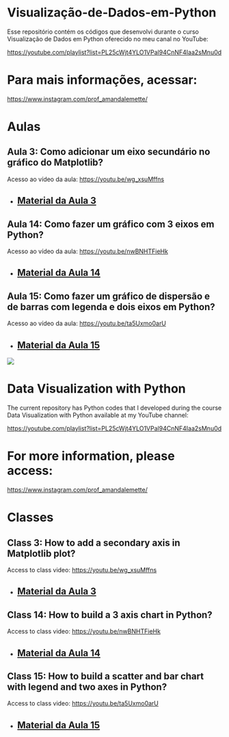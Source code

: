 # Visualização-de-Dados-em-Python 

Esse repositório contém os códigos que desenvolvi durante o curso Visualização de Dados em Python oferecido no meu canal no YouTube:

https://youtube.com/playlist?list=PL25cWjt4YLO1VPal94CnNF4Iaa2sMnu0d

# Para mais informações, acessar: 

https://www.instagram.com/prof_amandalemette/

# Aulas

## Aula 3: Como adicionar um eixo secundário no gráfico do Matplotlib?

Acesso ao vídeo da aula: https://youtu.be/wg_xsuMffns

- <h2 id="aula03"><a href="https://github.com/amandalemette/Visualizacao-de-Dados-em-Python/tree/main/Aula03">Material da Aula 3</a></h2>

## Aula 14: Como fazer um gráfico com 3 eixos em Python? 

Acesso ao vídeo da aula: https://youtu.be/nwBNHTFieHk

- <h2 id="aula14"><a href="https://github.com/amandalemette/Visualizacao-de-Dados-em-Python/tree/main/Aula14">Material da Aula 14</a></h2>

## Aula 15: Como fazer um gráfico de dispersão e de barras com legenda e dois eixos em Python?

Acesso ao vídeo da aula: https://youtu.be/ta5Uxmo0arU

- <h2 id="aula15"><a href="https://github.com/amandalemette/Visualizacao-de-Dados-em-Python/tree/main/Aula15">Material da Aula 15</a></h2>

<img src="https://github.com/amandalemette/Visualizacao-de-Dados-em-Python/blob/7c83b4d06b89c1452475d6f08c432a224e156673/Images/section_divider1.png?raw=true"/>

# Data Visualization with Python 

The current repository has Python codes that I developed during the course Data Visualization with Python available at my YouTube channel:

https://youtube.com/playlist?list=PL25cWjt4YLO1VPal94CnNF4Iaa2sMnu0d

# For more information, please access:  

https://www.instagram.com/prof_amandalemette/

# Classes

## Class 3: How to add a secondary axis in Matplotlib plot?

Access to class video: https://youtu.be/wg_xsuMffns

- <h2 id="aula03"><a href="https://github.com/amandalemette/Visualizacao-de-Dados-em-Python/tree/main/Aula03">Material da Aula 3</a></h2>

## Class 14: How to build a 3 axis chart in Python?

Access to class video: https://youtu.be/nwBNHTFieHk

- <h2 id="aula14"><a href="https://github.com/amandalemette/Visualizacao-de-Dados-em-Python/tree/main/Aula14">Material da Aula 14</a></h2>

## Class 15: How to build a scatter and bar chart with legend and two axes in Python?

Access to class video: https://youtu.be/ta5Uxmo0arU

- <h2 id="aula15"><a href="https://github.com/amandalemette/Visualizacao-de-Dados-em-Python/tree/main/Aula15">Material da Aula 15</a></h2>





